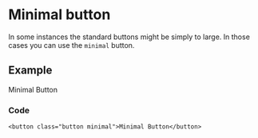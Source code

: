Minimal button
==============

In some instances the standard buttons might be simply to large. In those cases you can use the `minimal` button.

Example
-------

Minimal Button

### Code

    <button class="button minimal">Minimal Button</button>
